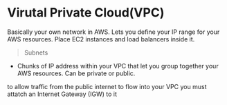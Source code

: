 # Virutal Private Cloud(VPC)
Basically your own network in AWS. Lets you define your IP range for your AWS resources. Place EC2 instances and load balancers inside it.

> Subnets
- Chunks of IP address within your VPC that let you group together your AWS resources. Can be private or public.

to allow traffic from the public internet to flow into your VPC you must attatch an Internet Gateway (IGW) to it